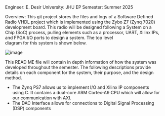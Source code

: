Engineer: E. Desir
University: JHU EP
Semester: Summer 2025

Overview:    This git project stores the files and logs of a Software Defined Radio VHDL project 
             which is implemented using the Zybo Z7 (Zynq 7020) development board. This radio will 
             be designed following a System on a Chip (SoC) process, pulling elements such as a                 processor, UART, Xilinx IPs, and FPGA I/O ports to design a system. The top level  
             diagram for this system is shown below.

![image](https://github.com/user-attachments/assets/decf0037-e2b3-411b-95ae-14422c09a018)

This READ ME file will contain in depth information of how the system was developed throughout the semester. The following descriptions provide details on each component for the system, their purpose, and the design method. 

- The Zynq PS7 allows us to implement I/O and Xilinx IP components using C. It contains a dual-core ARM Cortex-A9 CPU which will allow for our communication with AXI. 
- The DAC Interface allows for connections to Digital Signal Processing (DSP) components 
